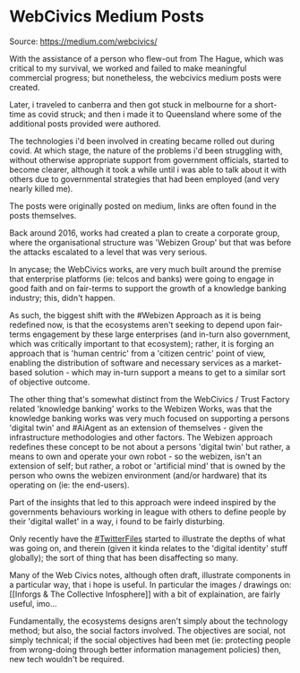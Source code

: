 # WebCivics Medium Posts

Source: https://medium.com/webcivics/

With the assistance of a person who flew-out from The Hague, which was critical to my survival, we worked and failed to make meaningful commercial progress; but nonetheless, the webcivics medium posts were created.

Later, i traveled to canberra and then got stuck in melbourne for a short-time as covid struck; and then i made it to Queensland where some of the additional posts provided were authored. 

The technologies i'd been involved in creating became rolled out during covid. At which stage, the nature of the problems i'd been struggling with, without otherwise appropriate support from government officials, started to become clearer, although it took a while until i was able to talk about it with others due to governmental strategies that had been employed (and very nearly killed me).

The posts were originally posted on medium, links are often found in the posts themselves.

Back around 2016, works had created a plan to create a corporate group, where the organisational structure was 'Webizen Group' but that was before the attacks escalated to a level that was very serious. 

In anycase; the WebCivics works, are very much built around the premise that enterprise platforms (ie: telcos and banks) were going to engage in good faith and on fair-terms to support the growth of a knowledge banking industry; this, didn't happen.  

As such, the biggest shift with the #Webizen Approach as it is being redefined now, is that the ecosystems aren't seeking to depend upon fair-terms engagement by these large enterprises (and in-turn also government, which was critically important to that ecosystem); rather, it is forging an approach that is 'human centric' from a 'citizen centric' point of view, enabling the distribution of software and necessary services as a market-based solution - which may in-turn support a means to get to a similar sort of objective outcome.

The other thing that's somewhat distinct from the WebCivics / Trust Factory related 'knowledge banking' works to the Webizen Works, was that the knowledge banking works was very much focused on supporting a persons 'digital twin' and #AiAgent as an extension of themselves - given the infrastructure methodologies and other factors.  The Webizen approach redefines these concept to be not about a persons 'digital twin' but rather, a means to own and operate your own robot - so the webizen, isn't an extension of self; but rather, a robot or 'artificial mind' that is owned by the person who owns the webizen environment (and/or hardware) that its operating on (ie: the end-users).  

Part of the insights that led to this approach were indeed inspired by the governments behaviours working in league with others to define people by their 'digital wallet' in a way, i found to be fairly disturbing. 

Only recently have the [#TwitterFiles](https://twitter.com/search?q=%23TwitterFiles) started to illustrate the depths of what was going on, and therein (given it kinda relates to the 'digital identity' stuff globally); the sort of thing that has been disaffecting so many.  

Many of the Web Civics notes, although often draft, illustrate components in a particular way, that i hope is useful.  In particular the images / drawings on: [[Inforgs & The Collective Infosphere]] with a bit of explaination, are fairly useful, imo...

Fundamentally, the ecosystems designs aren't simply about the technology method; but also, the social factors involved.  The objectives are social, not simply technical; if the social objectives had been met (ie: protecting people from wrong-doing through better information management policies) then, new tech wouldn't be required.  